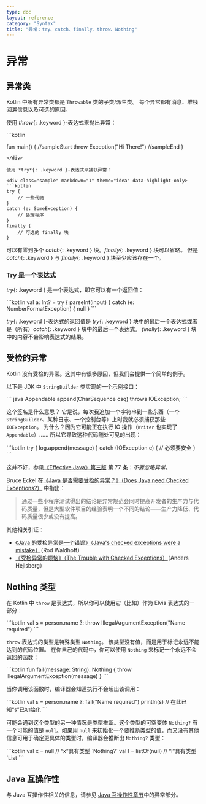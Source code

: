 ```yaml
---
type: doc
layout: reference
category: "Syntax"
title: "异常：try、catch、finally、throw、Nothing"
---
```


# 异常

## 异常类

Kotlin 中所有异常类都是 `Throwable` 类的子类/派生类。
每个异常都有消息、堆栈回溯信息以及可选的原因。

使用 *throw*{: .keyword }-表达式来抛出异常：

<div class="sample" markdown="1" theme="idea">
```kotlin

fun main() {
//sampleStart
    throw Exception("Hi There!")
//sampleEnd
}
```
</div>

使用 *try*{: .keyword }-表达式来捕获异常：

<div class="sample" markdown="1" theme="idea" data-highlight-only>
```kotlin
try {
    // 一些代码
}
catch (e: SomeException) {
    // 处理程序
}
finally {
    // 可选的 finally 块
}
```
</div>

可以有零到多个 *catch*{: .keyword } 块。*finally*{: .keyword } 块可以省略。
但是 *catch*{: .keyword } 与 *finally*{: .keyword } 块至少应该存在一个。

### Try 是一个表达式

*try*{: .keyword } 是一个表达式，即它可以有一个返回值：

<div class="sample" markdown="1" theme="idea" data-highlight-only>
```kotlin
val a: Int? = try { parseInt(input) } catch (e: NumberFormatException) { null }
```
</div>

*try*{: .keyword }-表达式的返回值是 *try*{: .keyword } 块中的<!--
-->最后一个表达式或者是（所有）*catch*{: .keyword } 块中的最后一个表达式。
*finally*{: .keyword } 块中的内容不会影响表达式的结果。

## 受检的异常

Kotlin 没有受检的异常。这其中有很多原因，但我们会提供一个简单的例子。

以下是 JDK 中 `StringBuilder` 类实现的一个示例接口：

<div class="sample" markdown="1" theme="idea" data-highlight-only>
``` java
Appendable append(CharSequence csq) throws IOException;
```
</div>

这个签名是什么意思？ 它是说，每次我追加一个字符串到一些东西（一个 `StringBuilder`、某种日志、一个控制台等）上时<!--
-->我就必须捕获那些 `IOException`。 为什么？因为它可能正在执行 IO 操作（`Writer` 也实现了 `Appendable`）……
所以它导致这种代码随处可见的出现：

<div class="sample" markdown="1" theme="idea" data-highlight-only>
```kotlin
try {
    log.append(message)
}
catch (IOException e) {
    // 必须要安全
}
```
</div>

这并不好，参见[《Effective Java》第三版](http://www.oracle.com/technetwork/java/effectivejava-136174.html) 第 77 条：*不要忽略异常*。

Bruce Eckel 在[《Java 是否需要受检的异常？》（Does Java need Checked Exceptions?）](http://www.mindview.net/Etc/Discussions/CheckedExceptions) 中指出：

> 通过一些小程序测试得出的结论是异常规范会同时提高开发者的生产力与代码质量，但是大型软件项目的经验表明一个不同的结论——生产力降低、代码质量很少或没有提高。

其他相关引证：

* [《Java 的受检异常是一个错误》（Java's checked exceptions were a mistake）](http://radio-weblogs.com/0122027/stories/2003/04/01/JavasCheckedExceptionsWereAMistake.html)（Rod Waldhoff）
* [《受检异常的烦恼》（The Trouble with Checked Exceptions）](http://www.artima.com/intv/handcuffs.html)（Anders Hejlsberg）

## Nothing 类型

在 Kotlin 中 `throw` 是表达式，所以你可以使用它（比如）作为 Elvis 表达式的一部分：

<div class="sample" markdown="1" theme="idea" data-highlight-only>
```kotlin
val s = person.name ?: throw IllegalArgumentException("Name required")
```
</div>

`throw` 表达式的类型是特殊类型 `Nothing`。
该类型没有值，而是用于标记永远不能达到的代码位置。
在你自己的代码中，你可以使用 `Nothing` 来标记一个永远不会返回的函数：

<div class="sample" markdown="1" theme="idea" data-highlight-only>
```kotlin
fun fail(message: String): Nothing {
    throw IllegalArgumentException(message)
}
```
</div>

当你调用该函数时，编译器会知道执行不会超出该调用：

<div class="sample" markdown="1" theme="idea" data-highlight-only>
```kotlin
val s = person.name ?: fail("Name required")
println(s)     // 在此已知“s”已初始化
```
</div>

可能会遇到这个类型的另一种情况是类型推断。这个类型的可空变体
`Nothing?` 有一个可能的值是 `null`。如果用 `null` 来初始化<!--
-->一个要推断类型的值，而又没有其他信息可用于确定更<!--
-->具体的类型时，编译器会推断出 `Nothing?` 类型：

<div class="sample" markdown="1" theme="idea" data-highlight-only>
```kotlin
val x = null           // “x”具有类型 `Nothing?`
val l = listOf(null)   // “l”具有类型 `List<Nothing?>
```
</div>

## Java 互操作性

与 Java 互操作性相关的信息，请参见 [Java 互操作性章节](java-interop.html)中的异常部分。
